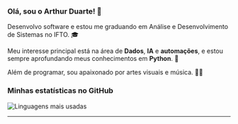 ### Olá, sou o Arthur Duarte! 👋

Desenvolvo software e estou me graduando em Análise e Desenvolvimento de Sistemas no IFTO. 🎓

Meu interesse principal está na área de **Dados**, **IA** e **automações**, e estou sempre aprofundando meus conhecimentos em **Python**. 🐍

Além de programar, sou apaixonado por artes visuais e música. 🎨🎶

### Minhas estatísticas no GitHub

![Linguagens mais usadas](https://github-readme-stats.vercel.app/api/top-langs/?username=DCArthur&layout=compact&theme=radical)

---
